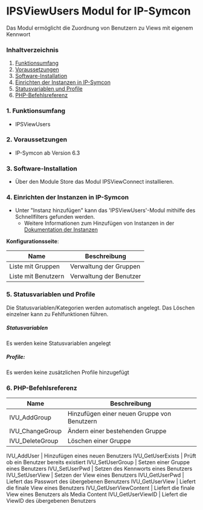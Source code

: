 # IPSViewUsers Modul for IP-Symcon

Das Modul ermöglicht die Zuordnung von Benutzern zu Views mit eigenem Kennwort

### Inhaltverzeichnis

1. [Funktionsumfang](#1-funktionsumfang)
2. [Voraussetzungen](#2-voraussetzungen)
3. [Software-Installation](#3-software-installation)
4. [Einrichten der Instanzen in IP-Symcon](#4-einrichten-der-instanzen-in-ip-symcon)
5. [Statusvariablen und Profile](#5-statusvariablen-und-profile)
6. [PHP-Befehlsreferenz](#6-php-befehlsreferenz)

### 1. Funktionsumfang

* IPSViewUsers 

### 2. Voraussetzungen

- IP-Symcon ab Version 6.3

### 3. Software-Installation

* Über den Module Store das Modul IPSViewConnect installieren.

### 4. Einrichten der Instanzen in IP-Symcon

- Unter "Instanz hinzufügen" kann das 'IPSViewUsers'-Modul mithilfe des Schnellfilters gefunden werden.
    - Weitere Informationen zum Hinzufügen von Instanzen in der [Dokumentation der Instanzen](https://www.symcon.de/de/service/dokumentation/grundlagen/instanzen/)

__Konfigurationsseite__:

Name                          | Beschreibung
----------------------------- | ---------------------------------
Liste mit Gruppen             | Verwaltung der Gruppen
Liste mit Benutzern           | Verwaltung der Benutzer


### 5. Statusvariablen und Profile

Die Statusvariablen/Kategorien werden automatisch angelegt. Das Löschen einzelner kann zu Fehlfunktionen führen.

##### Statusvariablen

Es werden keine Statusvariablen angelegt

##### Profile:

Es werden keine zusätzlichen Profile hinzugefügt

### 6. PHP-Befehlsreferenz

Name                            | Beschreibung
------------------------------- | ---------------------------------
IVU_AddGroup                    | Hinzufügen einer neuen Gruppe von Benutzern
IVU_ChangeGroup                 | Ändern einer bestehenden Gruppe
IVU_DeleteGroup                 | Löschen einer Gruppe

IVU_AddUser                     | Hinzufügen eines neuen Benutzers
IVU_GetUserExists               | Prüft ob ein Benutzer bereits existiert
IVU_SetUserGroup                | Setzen einer Gruppe eines Benutzers
IVU_SetUserPwd                  | Setzen des Kennworts eines Benutzers
IVU_SetUserView                 | Setzen der View eines Benutzers
IVU_GetUserPwd                  | Liefert das Passwort des übergebenen Benutzers
IVU_GetUserView                 | Liefert die finale View eines Benutzers
IVU_GetUserViewContent          | Liefert die finale View eines Benutzers als Media Content
IVU_GetUserViewID               | Liefert die ViewID des übergebenen Benutzers




